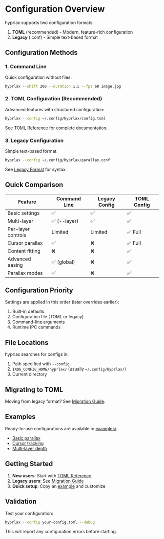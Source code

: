 # Configuration Overview

hyprlax supports two configuration formats:

1. **TOML** (recommended) - Modern, feature-rich configuration
2. **Legacy** (.conf) - Simple text-based format

## Configuration Methods

### 1. Command Line
Quick configuration without files:
```bash
hyprlax --shift 200 --duration 1.5 --fps 60 image.jpg
```

### 2. TOML Configuration (Recommended)
Advanced features with structured configuration:
```bash
hyprlax --config ~/.config/hyprlax/config.toml
```

See [TOML Reference](toml-reference.md) for complete documentation.

### 3. Legacy Configuration
Simple text-based format:
```bash
hyprlax --config ~/.config/hyprlax/parallax.conf
```

See [Legacy Format](legacy-format.md) for syntax.

## Quick Comparison

| Feature | Command Line | Legacy Config | TOML Config |
|---------|-------------|---------------|-------------|
| Basic settings | ✅ | ✅ | ✅ |
| Multi-layer | ✅ (--layer) | ✅ | ✅ |
| Per-layer controls | Limited | Limited | ✅ Full |
| Cursor parallax | ✅ | ❌ | ✅ Full |
| Content fitting | ❌ | ❌ | ✅ |
| Advanced easing | ✅ (global) | ❌ | ✅ |
| Parallax modes | ✅ | ❌ | ✅ |

## Configuration Priority

Settings are applied in this order (later overrides earlier):
1. Built-in defaults
2. Configuration file (TOML or legacy)
3. Command-line arguments
4. Runtime IPC commands

## File Locations

hyprlax searches for configs in:
1. Path specified with `--config`
2. `$XDG_CONFIG_HOME/hyprlax/` (usually `~/.config/hyprlax/`)
3. Current directory

## Migrating to TOML

Moving from legacy format? See [Migration Guide](migration-guide.md).

## Examples

Ready-to-use configurations are available in [examples/](examples/):
- [Basic parallax](examples/basic.toml)
- [Cursor tracking](examples/cursor-parallax.toml)  
- [Multi-layer depth](examples/multi-layer.toml)

## Getting Started

1. **New users**: Start with [TOML Reference](toml-reference.md)
2. **Legacy users**: See [Migration Guide](migration-guide.md)
3. **Quick setup**: Copy an [example](examples/) and customize

## Validation

Test your configuration:
```bash
hyprlax --config your-config.toml --debug
```

This will report any configuration errors before starting.
